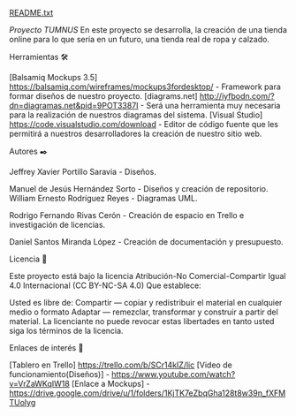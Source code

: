 [README.txt](https://github.com/Marcs202/tumnusLIC/files/7155431/README.txt)


*Proyecto TUMNUS*
En este proyecto se desarrolla, la creación de una tienda online para lo que sería en un futuro, una tienda real de ropa y calzado.

Herramientas 🛠️

[Balsamiq Mockups 3.5] https://balsamiq.com/wireframes/mockups3fordesktop/ - Framework para formar diseños de nuestro proyecto.
[diagrams.net] http://iyfbodn.com/?dn=diagramas.net&pid=9POT3387I - Será una herramienta muy necesaria para la realización de nuestros diagramas del
sistema.
[Visual Studio] https://code.visualstudio.com/download - Editor de código fuente que les permitirá a nuestros desarrolladores la creación de nuestro
sitio web.

Autores ✒️

Jeffrey Xavier Portillo Saravia - Diseños.

Manuel de Jesús Hernández Sorto - Diseños y creación de repositorio.
William Ernesto Rodríguez Reyes - Diagramas UML.

Rodrigo Fernando Rivas Cerón - Creación de espacio en Trello e investigación de licencias.

Daniel Santos Miranda López - Creación de documentación y presupuesto.

Licencia 📄

Este proyecto está bajo la licencia Atribución-No Comercial-Compartir Igual 4.0 Internacional (CC BY-NC-SA 4.0) Que establece:

Usted es libre de: Compartir — copiar y redistribuir el material en cualquier medio o formato Adaptar — remezclar, transformar y construir a partir del material. 
La licenciante no puede revocar estas libertades en tanto usted siga los términos de la licencia.

Enlaces de interés 👀

[Tablero en Trello] https://trello.com/b/SCr14kIZ/lic
[Video de funcionamiento(Diseños)] - https://www.youtube.com/watch?v=VrZaWKqIW18
[Enlace a Mockups] - https://drive.google.com/drive/u/1/folders/1KjTK7eZbqGha128t8w39n_fXFMTUolyg
